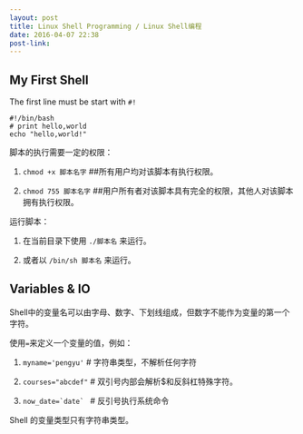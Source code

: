 ```yaml
---
layout: post
title: Linux Shell Programming / Linux Shell编程
date: 2016-04-07 22:38
post-link:
---
```


## My First Shell

The first line must be start with `#!`

    #!/bin/bash
    # print hello,world
    echo "hello,world!"

脚本的执行需要一定的权限：

1. `chmod +x 脚本名字`  ##所有用户均对该脚本有执行权限。

2. `chmod 755 脚本名字`  ##用户所有者对该脚本具有完全的权限，其他人对该脚本拥有执行权限。

运行脚本：

1. 在当前目录下使用 `./脚本名` 来运行。

2. 或者以 `/bin/sh 脚本名` 来运行。


## Variables & IO

Shell中的变量名可以由字母、数字、下划线组成，但数字不能作为变量的第一个字符。

使用`=`来定义一个变量的值，例如：

1. `myname='pengyu'`  # 字符串类型，不解析任何字符

2. `courses="abcdef"` # 双引号内部会解析$和反斜杠特殊字符。

3. ``now_date=`date` `` # 反引号执行系统命令

Shell 的变量类型只有字符串类型。
